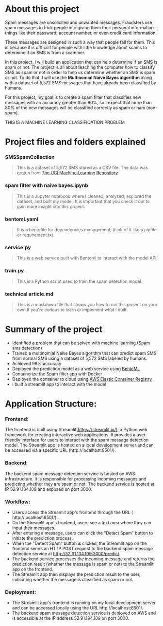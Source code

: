 # About this project 

Spam messages are unsolicited and unwanted messages. Fraudsters use spam messages to trick people into giving them their personal information—things like their password, account number, or even credit card information.

These messages are designed in such a way that people fall for them. This is because it is difficult for people with little knowledge about scams to determine if an SMS is from a scammer.

In this project, I will build an application that can help determine if an SMS is spam or not. The project is all about teaching the computer how to classify SMS as spam or not in order to help us determine whether an SMS is spam or not. To do that, I will use the **Multinomial Naive Bayes algorithm** along with a dataset of 5,572 SMS messages that have already been classified by humans.

For this project, my goal is to create a spam filter that classifies new messages with an accuracy greater than 80%, so I expect that more than 80% of the new messages will be classified correctly as spam or ham (non-spam).

THIS IS A MACHINE LEARNING CLASSIFICATION PROBLEM




# Project files and folders explained 

### SMSSpamCollection
> This is a dataset of 5,572 SMS stored as a CSV file. The data was gotten from [The UCI Machine Learning Repository](https://archive.ics.uci.edu/dataset/228/sms+spam+collection)

### spam filter with naive bayes.ipynb
> This is a Jupyter notebook where I cleaned, analyzed, explored the dataset, and built my model. It is important that you check it out to gain more insight into this project.

### bentoml.yaml
> It is a bentofile for dependencies management; think of it like a pipfile or requirement.txt.

### service.py
> This is a web service built with Bentoml to interact with the model API.

### train.py
> This is a Python script used to train the spam detection model.

### technical article.md
> This is a markdown file that shows you how to run this project on your own If you're curious to learn or implement what I built.
 
# Summary of the project
- Identified a problem that can be solved with machine learning (Spam sms detection) 
- Trained a multinomial Naive Bayes algorithm that can predict spam SMS from normal SMS using a dataset of 5,572 SMS labeled by humans.
- Achieved 98% accuracy 
- Deployed the prediction model as a web service using [BentoML](https://www.bentoml.com/) 
- Containerize the Spam filter app with Docker
- Deployed the container to cloud using [AWS Elastic Container Registry](https://github.com/dimzachar/mlzoomcamp/blob/master/Notes/cloud.md)
- I built a streamlit app to interact with the model
  

# Application Structure:

### Frontend:

The frontend is built using Streamlit[https://streamlit.io/], a Python web framework for creating interactive web applications.
It provides a user-friendly interface for users to interact with the spam message detection model.
The Streamlit app is hosted on a local development server and can be accessed via a specific URL (http://localhost:8501/).

### Backend:

The backend spam message detection service is  hosted on AWS infrastructure.
It is responsible for processing incoming messages and predicting whether they are spam or not.
The backend service is hosted at IP 52.91.134.109 and exposed on port 3000.

### Workflow:

- Users access the Streamlit app's frontend through the  URL ( http://localhost:8501/).
- On the Streamlit app's frontend, users see a text area where they can input their messages.
- After entering a message, users can click the "Detect Spam" button to initiate the prediction process.
- When the "Detect Spam" button is clicked, the Streamlit app on the frontend sends an HTTP POST request to the backend spam message detection service at http://52.91.134.109:3000/predict.
- The backend service processes the incoming message and returns the prediction result (whether the message is spam or not) to the Streamlit app on the frontend.
- The Streamlit app then displays the prediction result to the user, indicating whether the message is classified as spam or not.

### Deployment:

- The Streamlit app's frontend is running on my local development server and can be accessed locally using the URL http://localhost:8501/.
- The backend spam message detection service is deployed on AWS  and is accessible at the IP address 52.91.134.109 on port 3000.


